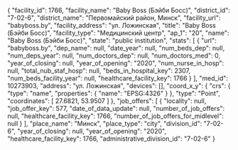 {
    "facility_id": 1766,
    "facility_name": "Baby Boss (Бэйби Босс)",
    "district_id": "7-02-6",
    "district_name": "Первомайский район, Минск",
    "facility_url": "babyboss.by",
    "facility_address": "ул. Ложинская",
    "title": "Baby Boss (Бэйби Босс)",
    "facility_type": "Медицинский центр",
    "ap_1": "20",
    "name": "Baby Boss (Бэйби Босс)",
    "state": "public institution",
    "stats": [
        {
            "url": "babyboss.by",
            "dep_name": null,
            "date_year": null,
            "num_beds_dep": null,
            "num_deps_year": null,
            "num_doctors_dep": null,
            "num_doctors_med": 0,
            "year_of_closing": null,
            "year_of_opening": "2020",
            "num_nurse_in_hosp": null,
            "total_nub_staf_hosp": null,
            "beds_in_hospital_key": 2307,
            "num_beds_facility_year": null,
            "healthcare_facility_key": 1766
        }
    ],
    "med_id": 10273903,
    "address": "ул. Ложинская",
    "devices": [],
    "coord_x_y": {
        "crs": {
            "type": "name",
            "properties": {
                "name": "EPSG:4326"
            }
        },
        "type": "Point",
        "coordinates": [
            27.6821,
            53.9507
        ]
    },
    "job_offers": [
        {
            "locality": null,
            "job_offer_key": 577,
            "date_of_data_update": null,
            "number_of_job_offers": null,
            "healthcare_facility_key": 1766,
            "number_of_job_offers_for_midlevel": null
        }
    ],
    "place_name": "Минск",
    "place_type": "city",
    "division_id": "7-02-6",
    "year_of_closing": null,
    "year_of_opening": "2020",
    "healthcare_facility_key": 1766,
    "administrative_division_id": "7-02-6"
}